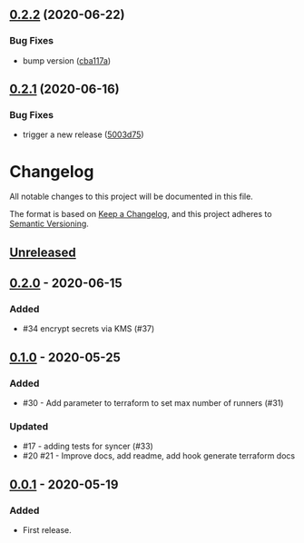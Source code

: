 ## [0.2.2](https://github.com/nielswijers/terraform-aws-github-runner/compare/v0.2.1...v0.2.2) (2020-06-22)


### Bug Fixes

* bump version ([cba117a](https://github.com/nielswijers/terraform-aws-github-runner/commit/cba117a080a77d93e50fc72a53473bd104bb72f9))

## [0.2.1](https://github.com/nielswijers/terraform-aws-github-runner/compare/v0.2.0...v0.2.1) (2020-06-16)


### Bug Fixes

* trigger a new release ([5003d75](https://github.com/nielswijers/terraform-aws-github-runner/commit/5003d75fbb326f78591c3a3cc232ec0a44cce90d))

# Changelog

All notable changes to this project will be documented in this file.

The format is based on [Keep a Changelog](https://keepachangelog.com/en/1.0.0/),
and this project adheres to [Semantic Versioning](https://semver.org/spec/v2.0.0.html).

## [Unreleased]

## [0.2.0] - 2020-06-15

### Added

- #34 encrypt secrets via KMS (#37)

## [0.1.0] - 2020-05-25

### Added

- #30 - Add parameter to terraform to set max number of runners (#31)

### Updated

- #17 - adding tests for syncer (#33)
- #20 #21 - Improve docs, add readme, add hook generate terraform docs

## [0.0.1] - 2020-05-19

### Added

- First release.

[unreleased]: https://github.com/philips-labs/terraform-aws-github-runner/compare/v0.2.0..HEAD
[0.2.0]: https://github.com/philips-labs/terraform-aws-github-runner/releases/tag/v0.1.0..v0.2.0
[0.1.0]: https://github.com/philips-labs/terraform-aws-github-runner/releases/tag/v0.0.1..v0.1.0
[0.0.1]: https://github.com/philips-labs/terraform-aws-github-runner/releases/tag/v0.0.1
